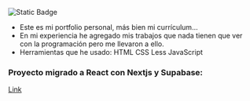 ![Static Badge](https://img.shields.io/badge/Mi-CV-tomato)

- Este es mi portfolio personal, más bien mi currículum...
- En mi experiencia he agregado mis trabajos que nada tienen que ver con la programación pero me llevaron a ello.
- Herramientas que he usado:
   HTML
   CSS
   Less
   JavaScript

### Proyecto migrado a React con Nextjs y Supabase:

[Link](https://solidsnk86.netlify.app/)
